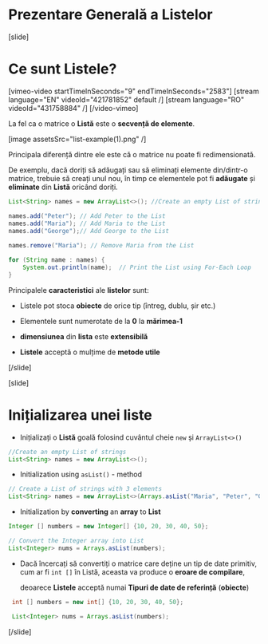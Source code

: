 # Prezentare Generală a Listelor

[slide]
# Ce sunt Listele?

[vimeo-video startTimeInSeconds="9" endTimeInSeconds="2583"]
[stream language="EN" videoId="421781852" default /]
[stream language="RO" videoId="431758884"  /]
[/video-vimeo]

La fel ca o matrice o **Listă** este o **secvență de elemente**.

[image assetsSrc="list-example(1).png" /]

Principala diferență dintre ele este că o matrice nu poate fi redimensionată.

De exemplu, dacă doriți să adăugați sau să eliminați elemente din/dintr-o matrice, trebuie să creați unul nou, în timp ce elementele pot fi **adăugate** și **eliminate** din **Listă** oricând doriți.

```java live
List<String> names = new ArrayList<>(); //Create an empty List of strings

names.add("Peter"); // Add Peter to the List
names.add("Maria"); // Add Maria to the List
names.add("George");// Add George to the List
        
names.remove("Maria"); // Remove Maria from the List

for (String name : names) {
    System.out.println(name);  // Print the List using For-Each Loop
}

```

Principalele **caracteristici** ale **listelor** sunt:

- Listele pot stoca **obiecte** de orice tip (întreg, dublu, șir etc.)

- Elementele sunt numerotate de la **0** la **mărimea-1**

- **dimensiunea** din **lista** este **extensibilă**

- **Listele** acceptă o mulțime de **metode utile**

[/slide]

[slide]

# Inițializarea unei liste

- Inițializați o **Listă** goală folosind cuvântul cheie `new` și `ArrayList<>()`

```java
//Create an empty List of strings
List<String> names = new ArrayList<>(); 
```
- Initialization using `asList()` - method 
```java
// Create a List of strings with 3 elements
List<String> names = new ArrayList<>(Arrays.asList("Maria", "Peter", "George")); 
```
- Initialization by **converting** an **array** to **List**

```java
Integer [] numbers = new Integer[] {10, 20, 30, 40, 50};

// Convert the Integer array into List
List<Integer> nums = Arrays.asList(numbers); 
```

- Dacă încercați să convertiți o matrice care deține un tip de date primitiv, cum ar fi `int []` în Listă, aceasta va produce o **eroare de compilare**,

    deoarece **Listele** acceptă numai **Tipuri de date de referință** (**obiecte**) 

```java live
 int [] numbers = new int[] {10, 20, 30, 40, 50};

 List<Integer> nums = Arrays.asList(numbers);
```

[/slide]